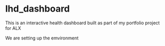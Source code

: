 # Ihd_dashboard
This is an interactive health dashboard built as part of my portfolio project for ALX

We are setting up the emvironment 
